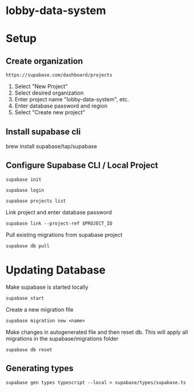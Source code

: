 # lobby-data-system


# Setup
## Create organization

    https://supabase.com/dashboard/projects

1. Select "New Project"
2. Select desired organization
3. Enter project name "lobby-data-system", etc.
4. Enter database password and region
5. Select "Create new project"
## Install supabase cli

brew install supabase/tap/supabase

## Configure Supabase CLI / Local Project

```
supabase init

supabase login

supabase projects list
```

Link project and enter database password
```
supabase link --project-ref $PROJECT_ID
```

Pull existing migrations from supabase project
```
supabase db pull
```


# Updating Database
Make supabase is started locally
```
supabase start
```

Create a new migration file
```
supabase migration new <name>
```

Make changes in autogenerated file and then reset db. This will apply all migrations in the supabase/migrations folder

```
supabase db reset
```

## Generating types
```
supabase gen types typescript --local > supabase/types/supabase.ts
```